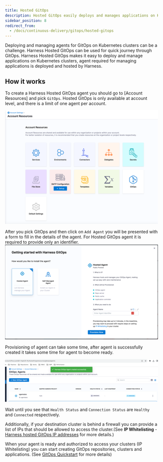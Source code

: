 ```yaml
---
title: Hosted GitOps
description: Hosted GitOps easily deploys and manages applications on Kubernetes clusters. 
sidebar_position: 8
redirect_from:
  - /docs/continuous-delivery/gitops/hosted-gitops
---
```


Deploying and managing agents for GitOps on Kubernetes clusters can be a challenge. Harness Hosted GitOps can be used for quick journey through GitOps. Harness Hosted GitOps makes it easy to deploy and manage applications on Kubernetes clusters, agent required for managing applications is deployed and hosted by Harness.

## How it works

To create a Harness Hosted GitOps agent you should go to [Account Resources] and pick `GitOps`. Hosted GitOps is only available at account level, and there is a limit of one agent per account. 

![img.png](hosted-gitops/img.png)

After you pick GitOps and then click on `Add Agent` you will be presented with a form to fill in the details of the agent. For Hosted GitOps agent it is required to provide only an identifier. 
![img_1.png](hosted-gitops/img_1.png)

Provisioning of agent can take some time, after agent is successfully created it takes some time for agent to become ready. 

![img_2.png](hosted-gitops/img_2.png)

Wait until  you see that `Health Status` and `Connection Status` are `Healthy` and `Connected` respectively.  

Additionally, if your destination cluster is behind a firewall you can provide a list of IPs that should be allowed to access the cluster.(See **IP Whitelisting** - [Harness hosted GitOps IP addresses](/docs/continuous-delivery/gitops/gitops-ref/gitops-allowlist.md) for more details.)

When your agent is ready and authorized to access your clusters (IP Whitelisting) you can start creating GitOps repositories, clusters and applications. (See [GitOps Quickstart](/docs/continuous-delivery/gitops/get-started/harness-cd-git-ops-quickstart.md) for more details)
